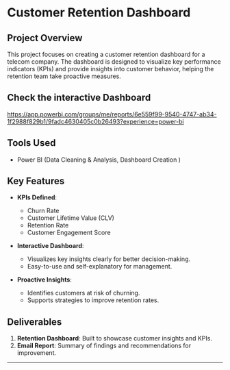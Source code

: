 # Customer Retention Dashboard  

## Project Overview  
This project focuses on creating a customer retention dashboard for a telecom company. The dashboard is designed to visualize key performance indicators (KPIs) and provide insights into customer behavior, helping the retention team take proactive measures.  

## Check the interactive Dashboard
https://app.powerbi.com/groups/me/reports/6e559f99-9540-4747-ab34-1f2988f829b1/9fadc4630405c0b26493?experience=power-bi

## Tools Used  
- Power BI (Data Cleaning & Analysis, Dashboard Creation )  

## Key Features  
- **KPIs Defined**:  
  - Churn Rate  
  - Customer Lifetime Value (CLV)  
  - Retention Rate  
  - Customer Engagement Score  

- **Interactive Dashboard**:  
  - Visualizes key insights clearly for better decision-making.  
  - Easy-to-use and self-explanatory for management.  

- **Proactive Insights**:  
  - Identifies customers at risk of churning.  
  - Supports strategies to improve retention rates.  

## Deliverables  
1. **Retention Dashboard**: Built to showcase customer insights and KPIs.  
2. **Email Report**: Summary of findings and recommendations for improvement.  

---
